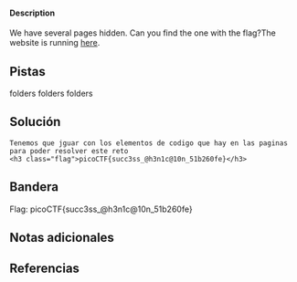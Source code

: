 
 
#### Description

We have several pages hidden. Can you find the one with the flag?The website is running [here](http://saturn.picoctf.net:53932/).

## Pistas
folders folders folders


## Solución

``` 
Tenemos que jguar con los elementos de codigo que hay en las paginas para poder resolver este reto
<h3 class="flag">picoCTF{succ3ss_@h3n1c@10n_51b260fe}</h3>
```

## Bandera
Flag: picoCTF{succ3ss_@h3n1c@10n_51b260fe}


## Notas adicionales


## Referencias

